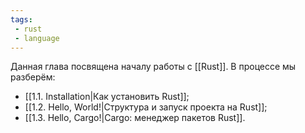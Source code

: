 ```yaml
---
tags:
 - rust
 - language
---
```


Данная глава посвящена началу работы с [[Rust]]. В процессе мы разберём:

- [[1.1. Installation|Как установить Rust]];
- [[1.2. Hello, World!|Структура и запуск проекта на Rust]];
- [[1.3. Hello, Cargo!|Cargo: менеджер пакетов Rust]].

